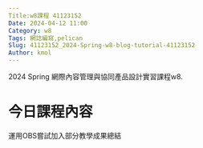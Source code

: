```yaml
---
Title:w8課程 41123152
Date: 2024-04-12 11:00
Category: w8
Tags: 網誌編寫,pelican
Slug: 41123152_2024-Spring-w8-blog-tutorial-41123152
Author: kmol
---
```


2024 Spring 網際內容管理與協同產品設計實習課程w8.

<!-- PELICAN_END_SUMMARY -->

# 今日課程內容

運用OBS嘗試加入部分教學成果總結

